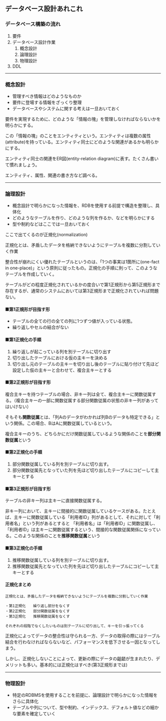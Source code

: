 ## データベース設計あれこれ

### データベース構築の流れ

1. 要件
2. データベース設計作業
     1. 概念設計
     2. 論理設計
     3. 物理設計
3. DDL

---

### 概念設計

- 管理すべき情報はどのようなものか
- 要件に登場する情報をざっくり整理
- データベースやシステムに関する考えは一旦おいておく

要件を実現するために、どのような「情報の塊」を管理しなければならないかを明らかにする。

この「情報の塊」のことをエンティティという。エンティティは複数の属性(attribute)を持っている。エンティティ同士にどのような関連があるかも明らかにする。

エンティティ同士の関連をER図(entity-relation diagram)に表す。たくさん書いて慣れましょう。

エンティティ、属性、関連の書き方など調べる。

---

### 論理設計

- 概念設計で明らかになった情報を、RDBを使用する前提で構造を整理し、具体化
- どのようなテーブルを作り、どのような列を作るか、などを明らかにする
- 型や制約などはここでは一旦おいておく

ここで出てくるのが正規化(normalization)

正規化とは、矛盾したデータを格納できないようにテーブルを複数に分割していく作業

整合性が崩れにくい優れたテーブルというのは、「1つの事実は1箇所に(one-fact in one-place)」という原則に従ったもの。正規化の手順に則って、このようなテーブルを作成していく。

テーブルがどの程度正規化されているかの度合いで第1正規形から第5正規形まで存在するが、通常のシステムにおいては第3正規形まで正規化されていれば問題ない。


#### ■第1正規形が目指す形

- テーブルの全ての行の全ての列に1つずつ値が入っている状態。
- 繰り返しやセルの結合がない

#### ■第1正規化の手順

1. 繰り返しが起こっている列を別テーブルに切り出す
2. 切り出したテーブルにおける仮の主キーを決める
3. 切り出し元のテーブルの主キーを切り出し後のテーブルに貼り付けて先ほど設定した仮の主キーと合わせて、複合主キーとする

#### ■第2正規形が目指す形

複合主キーを持つテーブルの場合、非キー列は全て、複合主キーに関数従属する。（複合主キーの一部に関数従属する部分関数従属の状態の非キー列があってはいけない）

そもそも**関数従属**とは、「列Aのデータがわかれば列Bのデータも特定できる」という関係。この場合、BはAに関数従属しているという。

複合主キーのうち、どちらかにだけ関数従属しているような関係のことを**部分関数従属**という

#### ■第2正規化の手順

1.  部分関数従属している列を別テーブルに切り出す。
2.  部分関数従属先となっていた列を先ほど切り出したテーブルにコピーして主キーとする

#### ■第3正規形が目指す形

テーブルの非キー列は主キーに直接関数従属する。

非キー列において、主キーに間接的に関数従属しているケースがある。たとえば、主キーに関数従属している「利用者ID」列があるとして、それに対して「利用者名」という列があるとすると
「利用者名」は「利用者ID」に関数従属し、「利用者ID」は主キーに関数従属するという、間接的な関数従属関係になっている。このような関係のことを**推移関数従属**という

#### ■第3正規化の手順

1.  推移関数従属している列を別テーブルに切り出す。
2.  推移関数従属先となっていた列を先ほど切り出したテーブルにコピーして主キーとする


#### 正規化まとめ

```
正規化とは、矛盾したデータを格納できないようにテーブルを複数に分割していく作業

・第1正規化　　繰り返し部分をなくす
・第2正規化　　部分関数従属をなくす
・第3正規化　　推移関数従属をなくす

それぞれの段階でなくしたいものは別テーブルに切り出して、キーを引っ張ってくる
```

正規化によってデータの整合性は守られる一方、データの取得の際にはテーブル結合を行わなければならないなど、パフォーマンスを低下させる一因となってしまう。

しかし、正規化しないことによって、更新の際にデータの齟齬が生まれたり、デメリットも多い。基本的には正規化はすべき(第3正規形までは)






---

### 物理設計

- 特定のRDBMSを使用することを前提に、論理設計で明らかになった情報をさらに具体化
- テーブルや列について、型や制約、インデックス、デフォルト値などの細かな要素を確定していく

